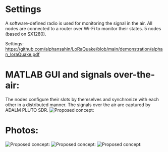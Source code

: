 # Settings
A software-defined radio is used for monitoring the signal in the air. All nodes are connected to a router over Wi-Fi to monitor their states.
5 nodes (based on SX1280).

Settings: https://github.com/alphansahin/LoRaQuake/blob/main/demonstration/alphan_loraQuake.pdf


# MATLAB GUI and signals over-the-air:
The nodes configure their slots by themselves and synchronize with each other in a distributed manner. The signals over the air are captured by ADALM PLUTO SDR.
![Proposed concept:](https://github.com/alphansahin/LoRaQuake/blob/main/demonstration/guiWorkingExample.png?raw=true)

# Photos:
![Proposed concept:](https://github.com/alphansahin/LoRaQuake/blob/main/demonstration/photo1.jpg?raw=true)
![Proposed concept:](https://github.com/alphansahin/LoRaQuake/blob/main/demonstration/photo2.jpg?raw=true)
![Proposed concept:](https://github.com/alphansahin/LoRaQuake/blob/main/demonstration/photo3.jpg?raw=true)

